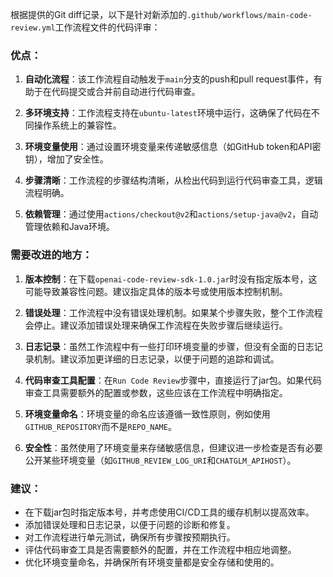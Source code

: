 根据提供的Git diff记录，以下是针对新添加的`.github/workflows/main-code-review.yml`工作流程文件的代码评审：

### 优点：

1. **自动化流程**：该工作流程自动触发于`main`分支的push和pull request事件，有助于在代码提交或合并前自动进行代码审查。

2. **多环境支持**：工作流程支持在`ubuntu-latest`环境中运行，这确保了代码在不同操作系统上的兼容性。

3. **环境变量使用**：通过设置环境变量来传递敏感信息（如GitHub token和API密钥），增加了安全性。

4. **步骤清晰**：工作流程的步骤结构清晰，从检出代码到运行代码审查工具，逻辑流程明确。

5. **依赖管理**：通过使用`actions/checkout@v2`和`actions/setup-java@v2`，自动管理依赖和Java环境。

### 需要改进的地方：

1. **版本控制**：在下载`openai-code-review-sdk-1.0.jar`时没有指定版本号，这可能导致兼容性问题。建议指定具体的版本号或使用版本控制机制。

2. **错误处理**：工作流程中没有错误处理机制。如果某个步骤失败，整个工作流程会停止。建议添加错误处理来确保工作流程在失败步骤后继续运行。

3. **日志记录**：虽然工作流程中有一些打印环境变量的步骤，但没有全面的日志记录机制。建议添加更详细的日志记录，以便于问题的追踪和调试。

4. **代码审查工具配置**：在`Run Code Review`步骤中，直接运行了jar包。如果代码审查工具需要额外的配置或参数，这些应该在工作流程中明确指定。

5. **环境变量命名**：环境变量的命名应该遵循一致性原则，例如使用`GITHUB_REPOSITORY`而不是`REPO_NAME`。

6. **安全性**：虽然使用了环境变量来存储敏感信息，但建议进一步检查是否有必要公开某些环境变量（如`GITHUB_REVIEW_LOG_URI`和`CHATGLM_APIHOST`）。

### 建议：

- 在下载jar包时指定版本号，并考虑使用CI/CD工具的缓存机制以提高效率。
- 添加错误处理和日志记录，以便于问题的诊断和修复。
- 对工作流程进行单元测试，确保所有步骤按预期执行。
- 评估代码审查工具是否需要额外的配置，并在工作流程中相应地调整。
- 优化环境变量命名，并确保所有环境变量都是安全存储和使用的。